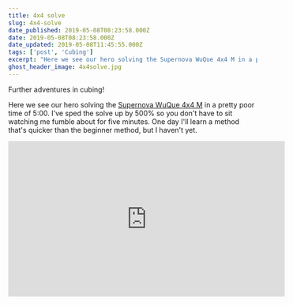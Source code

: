 ```yaml
---
title: 4x4 solve
slug: 4x4-solve
date_published: 2019-05-08T08:23:58.000Z
date: 2019-05-08T08:23:58.000Z
date_updated: 2019-05-08T11:45:55.000Z
tags: ['post', 'Cubing']
excerpt: "Here we see our hero solving the Supernova WuQue 4x4 M in a pretty poor time of 5:00."
ghost_header_image: 4x4solve.jpg
---
```


Further adventures in cubing!

Here we see our hero solving the [Supernova WuQue 4x4 M](https://speedcubeshop.com/collections/supernova-magnetic/products/supernova-wuque-m-4x4) in a pretty poor time of 5:00. I've sped the solve up by 500% so you don't have to sit watching me fumble about for five minutes. One day I'll learn a method that's quicker than the beginner method, but I haven't yet.

<iframe width="560" height="315" src="https://www.youtube.com/embed/uI0cak0Fhx0" title="YouTube video player" frameborder="0" allow="accelerometer; autoplay; clipboard-write; encrypted-media; gyroscope; picture-in-picture; web-share" allowfullscreen></iframe>
